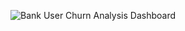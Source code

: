 ![Bank User Churn Analysis Dashboard](https://github.com/rks2000/power-bi-projects/assets/62375786/12460f45-5cf7-46bf-a46e-4a346ebc027a)
